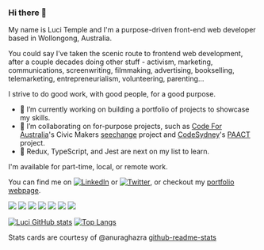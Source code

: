 ### Hi there 👋

<!--
**lucitemple/lucitemple** is a ✨ _special_ ✨ repository because its `README.md` (this file) appears on your GitHub profile.

Here are some ideas to get you started:

- 🔭 I’m currently working on ...
- 🌱 I’m currently learning ...
- 👯 I’m looking to collaborate on ....
- 🤔 I’m looking for help with ...
- 💬 Ask me about ...
- 📫 How to reach me: ...
- 😄 Pronouns: ...
- ⚡ Fun fact: ...
-->
My name is Luci Temple and I'm a purpose-driven front-end web developer based in Wollongong, Australia.

You could say I’ve taken the scenic route to frontend web development, after a couple decades doing other stuff - activism,  marketing, communications, screenwriting, filmmaking, advertising, bookselling, telemarketing, entrepreneurialism, volunteering, parenting… 

I strive to do good work, with good people, for a good purpose.

- 🔭 I’m currently working on building a portfolio of projects to showcase my skills.
- 👯 I’m collaborating on for-purpose projects, such as [Code For Australia](https://github.com/CodeforAustralia)'s Civic Makers [seechange](https://github.com/CodeforAustralia/seechange) project and [CodeSydney](https://github.com/codesydney)'s [PAACT](https://github.com/codesydney/paact) project.
- 🌱 Redux, TypeScript, and Jest are next on my list to learn.

I'm available for part-time, local, or remote work.

You can find me on [![LinkedIn][2.2]][2] or [![Twitter][1.2]][1], or checkout my [portfolio webpage](https://lucitemple.github.io/). 

<!-- Technologies -->
![](https://img.shields.io/badge/OS-MacOS-informational?style=flat&logo=<LOGO_NAME>&logoColor=white&color=2bbc8a)
![](https://img.shields.io/badge/Editor-VSCode-informational?style=flat&logo=<LOGO_NAME>&logoColor=white&color=2bbc8a)
![](https://img.shields.io/badge/Shell-Bash-informational?style=flat&logo=<LOGO_NAME>&logoColor=white&color=2bbc8a)
![](https://img.shields.io/badge/Code-JavaScript-informational?style=flat&logo=<LOGO_NAME>&logoColor=white&color=2bbc8a)
![](https://img.shields.io/badge/Code-Ruby-informational?style=flat&logo=<LOGO_NAME>&logoColor=white&color=2bbc8a)
![](https://img.shields.io/badge/Code-HTML-informational?style=flat&logo=<LOGO_NAME>&logoColor=white&color=2bbc8a)
![](https://img.shields.io/badge/Code-CSS-informational?style=flat&logo=<LOGO_NAME>&logoColor=white&color=2bbc8a)

<!-- Icons -->

[1.2]: http://i.imgur.com/wWzX9uB.png (twitter icon without padding)
[2.2]: https://raw.githubusercontent.com/MartinHeinz/MartinHeinz/master/linkedin-3-16.png (LinkedIn icon without padding)

<!-- Links to social media accounts -->

[1]: https://twitter.com/lucitemple
[2]: https://www.linkedin.com/in/lucitemple/

<!-- Stats cards -->

[![Luci GitHub stats](https://github-readme-stats.vercel.app/api?username=lucitemple&theme=cobalt&show_icons=true)](https://github.com/lucitemple/github-readme-stats)
[![Top Langs](https://github-readme-stats.vercel.app/api/top-langs/?username=lucitemple&layout=compact&theme=cobalt)](https://github.com/lucitemple/github-readme-stats)

Stats cards are courtesy of @anuraghazra [github-readme-stats](https://github.com/anuraghazra/github-readme-stats)
